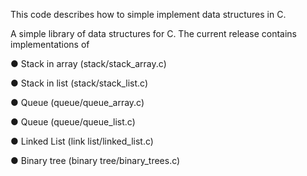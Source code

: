 This code describes how to simple implement data structures in C.

A simple library of data structures for C. The current release contains implementations of

● Stack in array (stack/stack_array.c)

● Stack in list (stack/stack_list.c)

● Queue (queue/queue_array.c)

● Queue (queue/queue_list.c)

● Linked List (link list/linked_list.c)

● Binary tree (binary tree/binary_trees.c)
